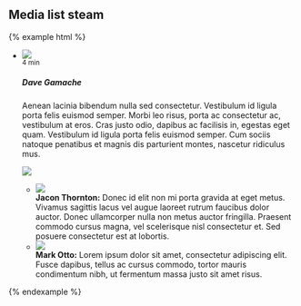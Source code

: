 ## Media list steam

{% example html %}
<ul class="media-list media-list-stream c-w-md">
  <li class="media p-a">
    <a class="media-left" href="#">
      <img class="media-object img-circle" src="{{ relative }}assets/img/avatar-dhg.png">
    </a>
    <div class="media-body">
      <div class="media-heading">
        <small class="pull-right">4 min</small>
        <h5 class="m-b-0">Dave Gamache</h5>
      </div>
      <p>
        Aenean lacinia bibendum nulla sed consectetur. Vestibulum id ligula porta felis euismod semper. Morbi leo risus, porta ac consectetur ac, vestibulum at eros. Cras justo odio, dapibus ac facilisis in, egestas eget quam. Vestibulum id ligula porta felis euismod semper. Cum sociis natoque penatibus et magnis dis parturient montes, nascetur ridiculus mus.
      </p>
      <img class="media-body-inline-img" src="{{ relative }}assets/img/instagram_17.jpg">
      <ul class="media-list m-b">
        <li class="media">
          <a class="media-left" href="#">
            <img class="media-object img-circle" src="{{ relative }}assets/img/avatar-fat.jpg">
          </a>
          <div class="media-body">
            <strong>Jacon Thornton:</strong>
            Donec id elit non mi porta gravida at eget metus. Vivamus sagittis lacus vel augue laoreet rutrum faucibus dolor auctor. Donec ullamcorper nulla non metus auctor fringilla. Praesent commodo cursus magna, vel scelerisque nisl consectetur et. Sed posuere consectetur est at lobortis.
          </div>
        </li>
        <li class="media">
          <a class="media-left" href="#">
            <img class="media-object img-circle" src="{{ relative }}assets/img/avatar-mdo.png">
          </a>
          <div class="media-body">
            <strong>Mark Otto:</strong>
            Lorem ipsum dolor sit amet, consectetur adipiscing elit. Fusce dapibus, tellus ac cursus commodo, tortor mauris condimentum nibh, ut fermentum massa justo sit amet risus.
          </div>
        </li>
      </ul>
    </div>
  </li>
</ul>
{% endexample %}
